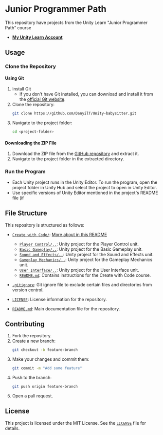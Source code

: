 # Junior Programmer Path

This repository have projects from the Unity Learn "Junior Programmer Path" course
- [**My Unity Learn Account**](https://learn.unity.com/u/6346828bedbc2a72ead47d33?tab=profile)

## Usage

### Clone the Repository

#### Using Git

1. Install Git
   - If you don't have Git installed, you can download and install it from the [official Git website](https://git-scm.com/downloads).
2. Clone the repository:
    ```sh
    git clone https://github.com/DanyilT/Unity-babysitter.git
    ```
3. Navigate to the project folder:
    ```sh
   cd <project-folder>
    ```

#### Downloading the ZIP File

1. Download the ZIP file from the [GitHub repository](https://github.com/DanyilT/Unity-babysitter.git) and extract it.
2. Navigate to the project folder in the extracted directory.

### Run the Program

- Each Unity project runs in the Unity Editor. To run the program, open the project folder in Unity Hub and select the project to open in Unity Editor.
- Use specific versions of Unity Editor mentioned in the project's README file (if 

## File Structure

This repository is structured as follows:

- [`Create with Code/`](Create%20with%20Code/): [More about in this README](#create-with-code)
    - [`Player Control/..`](Create%20with%20Code/Player%20Control): Unity project for the Player Control unit.
    - [`Basic Gameplay/..`](Create%20with%20Code/Basic%20Gameplay): Unity project for the Basic Gameplay unit.
    - [`Sound and Effects/..`](Create%20with%20Code/Sound%20and%20Effects): Unity project for the Sound and Effects unit.
    - [`Gameplay Mechanics/..`](Create%20with%20Code/Gameplay%20Mechanics): Unity project for the Gameplay Mechanics unit.
    - [`User Interface/..`](Create%20with%20Code/User%20Interface): Unity project for the User Interface unit.
    - [`README.md`](Create%20with%20Code/README.md): Contains instructions for the Create with Code course.

- [`.gitignore`](.gitignore): Git ignore file to exclude certain files and directories from version control.
- [`LICENSE`](LICENSE): License information for the repository.
- [`README.md`](README.md): Main documentation file for the repository.

## Contributing

1. Fork the repository.
2. Create a new branch:
    ```sh
    git checkout -b feature-branch
    ```
3. Make your changes and commit them:
    ```sh
    git commit -m "Add some feature"
    ```
4. Push to the branch:
    ```sh
    git push origin feature-branch
    ```
5. Open a pull request.

## License

This project is licensed under the MIT License. See the [`LICENSE`](LICENSE) file for details.
